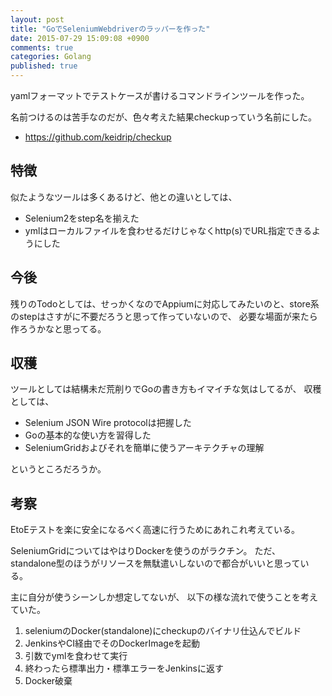 ```yaml
---
layout: post
title: "GoでSeleniumWebdriverのラッパーを作った"
date: 2015-07-29 15:09:08 +0900
comments: true
categories: Golang
published: true
---
```


yamlフォーマットでテストケースが書けるコマンドラインツールを作った。

名前つけるのは苦手なのだが、色々考えた結果checkupっていう名前にした。

- https://github.com/keidrip/checkup

## 特徴

似たようなツールは多くあるけど、他との違いとしては、

- Selenium2をstep名を揃えた
- ymlはローカルファイルを食わせるだけじゃなくhttp(s)でURL指定できるようにした

## 今後

残りのTodoとしては、せっかくなのでAppiumに対応してみたいのと、store系のstepはさすがに不要だろうと思って作っていないので、
必要な場面が来たら作ろうかなと思ってる。

## 収穫

ツールとしては結構未だ荒削りでGoの書き方もイマイチな気はしてるが、
収穫としては、

- Selenium JSON Wire protocolは把握した
- Goの基本的な使い方を習得した
- SeleniumGridおよびそれを簡単に使うアーキテクチャの理解

というところだろうか。

## 考察

EtoEテストを楽に安全になるべく高速に行うためにあれこれ考えている。

SeleniumGridについてはやはりDockerを使うのがラクチン。
ただ、standalone型のほうがリソースを無駄遣いしないので都合がいいと思っている。

主に自分が使うシーンしか想定してないが、
以下の様な流れで使うことを考えていた。

1. seleniumのDocker(standalone)にcheckupのバイナリ仕込んでビルド
1. JenkinsやCI経由でそのDockerImageを起動
1. 引数でymlを食わせて実行
1. 終わったら標準出力・標準エラーをJenkinsに返す
1. Docker破棄




